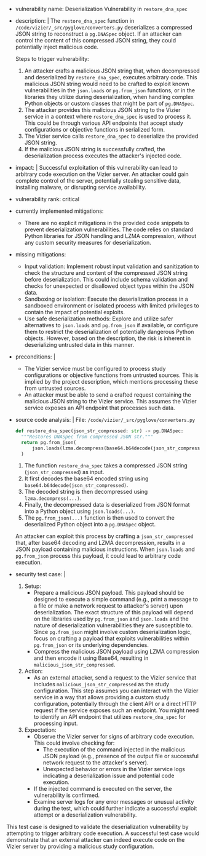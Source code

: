 - vulnerability name: Deserialization Vulnerability in `restore_dna_spec`
- description: |
  The `restore_dna_spec` function in `/code/vizier/_src/pyglove/converters.py` deserializes a compressed JSON string to reconstruct a `pg.DNASpec` object.
  If an attacker can control the content of this compressed JSON string, they could potentially inject malicious code.

  Steps to trigger vulnerability:
  1. An attacker crafts a malicious JSON string that, when decompressed and deserialized by `restore_dna_spec`, executes arbitrary code. This malicious JSON string would need to be crafted to exploit known vulnerabilities in the `json.loads` or `pg.from_json` functions, or in the libraries they utilize during deserialization, when handling complex Python objects or custom classes that might be part of `pg.DNASpec`.
  2. The attacker provides this malicious JSON string to the Vizier service in a context where `restore_dna_spec` is used to process it. This could be through various API endpoints that accept study configurations or objective functions in serialized form.
  3. The Vizier service calls `restore_dna_spec` to deserialize the provided JSON string.
  4. If the malicious JSON string is successfully crafted, the deserialization process executes the attacker's injected code.
- impact: |
  Successful exploitation of this vulnerability can lead to arbitrary code execution on the Vizier server. An attacker could gain complete control of the server, potentially stealing sensitive data, installing malware, or disrupting service availability.
- vulnerability rank: critical
- currently implemented mitigations:
  * There are no explicit mitigations in the provided code snippets to prevent deserialization vulnerabilities. The code relies on standard Python libraries for JSON handling and LZMA compression, without any custom security measures for deserialization.
- missing mitigations:
  * Input validation: Implement robust input validation and sanitization to check the structure and content of the compressed JSON string before deserialization. This could include schema validation and checks for unexpected or disallowed object types within the JSON data.
  * Sandboxing or isolation: Execute the deserialization process in a sandboxed environment or isolated process with limited privileges to contain the impact of potential exploits.
  * Use safe deserialization methods: Explore and utilize safer alternatives to `json.loads` and `pg.from_json` if available, or configure them to restrict the deserialization of potentially dangerous Python objects. However, based on the description, the risk is inherent in deserializing untrusted data in this manner.
- preconditions: |
  * The Vizier service must be configured to process study configurations or objective functions from untrusted sources. This is implied by the project description, which mentions processing these from untrusted sources.
  * An attacker must be able to send a crafted request containing the malicious JSON string to the Vizier service. This assumes the Vizier service exposes an API endpoint that processes such data.
- source code analysis: |
  File: `/code/vizier/_src/pyglove/converters.py`

  ```python
  def restore_dna_spec(json_str_compressed: str) -> pg.DNASpec:
    """Restores DNASpec from compressed JSON str."""
    return pg.from_json(
        json.loads(lzma.decompress(base64.b64decode(json_str_compressed)))
    )
  ```

  1. The function `restore_dna_spec` takes a compressed JSON string (`json_str_compressed`) as input.
  2. It first decodes the base64 encoded string using `base64.b64decode(json_str_compressed)`.
  3. The decoded string is then decompressed using `lzma.decompress(...)`.
  4. Finally, the decompressed data is deserialized from JSON format into a Python object using `json.loads(...)`.
  5. The `pg.from_json(...)` function is then used to convert the deserialized Python object into a `pg.DNASpec` object.

  An attacker can exploit this process by crafting a `json_str_compressed` that, after base64 decoding and LZMA decompression, results in a JSON payload containing malicious instructions. When `json.loads` and `pg.from_json` process this payload, it could lead to arbitrary code execution.
- security test case: |
  1. Setup:
     - Prepare a malicious JSON payload. This payload should be designed to execute a simple command (e.g., print a message to a file or make a network request to attacker's server) upon deserialization. The exact structure of this payload will depend on the libraries used by `pg.from_json` and `json.loads` and the nature of deserialization vulnerabilities they are susceptible to. Since `pg.from_json` might involve custom deserialization logic, focus on crafting a payload that exploits vulnerabilities within `pg.from_json` or its underlying dependencies.
     - Compress the malicious JSON payload using LZMA compression and then encode it using Base64, resulting in `malicious_json_str_compressed`.
  2. Action:
     - As an external attacker, send a request to the Vizier service that includes `malicious_json_str_compressed` as the study configuration. This step assumes you can interact with the Vizier service in a way that allows providing a custom study configuration, potentially through the client API or a direct HTTP request if the service exposes such an endpoint. You might need to identify an API endpoint that utilizes `restore_dna_spec` for processing input.
  3. Expectation:
     - Observe the Vizier server for signs of arbitrary code execution. This could involve checking for:
        - The execution of the command injected in the malicious JSON payload (e.g., presence of the output file or successful network request to the attacker's server).
        - Unexpected behavior or errors in the Vizier service logs indicating a deserialization issue and potential code execution.
     - If the injected command is executed on the server, the vulnerability is confirmed.
     - Examine server logs for any error messages or unusual activity during the test, which could further indicate a successful exploit attempt or a deserialization vulnerability.

This test case is designed to validate the deserialization vulnerability by attempting to trigger arbitrary code execution. A successful test case would demonstrate that an external attacker can indeed execute code on the Vizier server by providing a malicious study configuration.